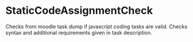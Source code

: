 # StaticCodeAssignmentCheck
Checks from moodle task dump if javascript coding tasks are valid. Checks syntax and additional requirements given in task description. 
